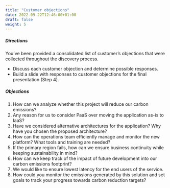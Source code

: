 ```yaml
---
title: "Customer objections"
date: 2022-09-22T12:46:00+01:00
draft: false
weight: 5
---
```


##### Directions
You’ve been provided a consolidated list of customer’s objections that were collected throughout the discovery process. 
- Discuss each customer objection and determine possible responses.
- Build a slide with responses to customer objections for the final presentation (Step 4). 

##### Objections
1. How can we analyze whether this project will reduce our carbon emissions?
2. Any reason for us to consider PaaS over moving the application as-is to IaaS?
3. Have we considered alternative architectures for the application? Why have you chosen the proposed architecture?
4. How can the operations team efficiently manage and monitor the new platform? What tools and training are needed? 
5. If the primary region fails, how can we ensure business continuity while keeping sustainability in mind?
6. How can we keep track of the impact of future development into our carbon emissions footprint?
7. We would like to ensure lowest latency for the end users of the service.
8. How could you monitor the emissions generated by this solution and set goals to track your progress towards carbon reduction targets?